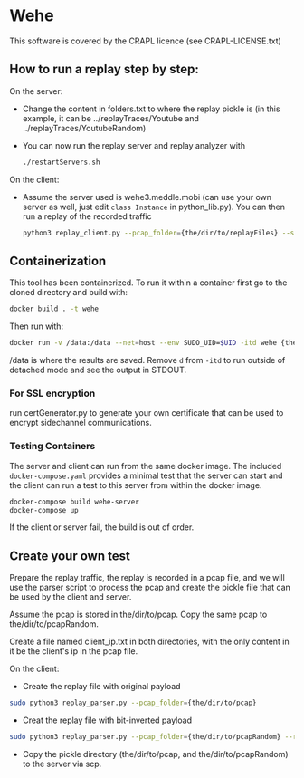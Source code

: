 # Wehe

This software is covered by the CRAPL licence (see CRAPL-LICENSE.txt)

## How to run a replay step by step:

On the server:

* Change the content in folders.txt to where the replay pickle is (in this
  example, it can be ../replayTraces/Youtube and ../replayTraces/YoutubeRandom)
* You can now run the replay_server and replay analyzer with

  ```bash
  ./restartServers.sh
  ```

On the client:

* Assume the server used is wehe3.meddle.mobi (can use your own server as well,
  just edit ```class Instance``` in python_lib.py). You can then run a replay of
  the recorded traffic

  ```bash
  python3 replay_client.py --pcap_folder={the/dir/to/replayFiles} --serverInstance=wehe
  ```

## Containerization

This tool has been containerized. To run it within a container first go to the
cloned directory and build with:

```bash
docker build . -t wehe
```

Then run with:

```bash
docker run -v /data:/data --net=host --env SUDO_UID=$UID -itd wehe {the public IP address/ hostname}
```

/data is where the results are saved. Remove `d` from `-itd` to run outside of
detached mode and see the output in STDOUT.

### For SSL encryption

run certGenerator.py to generate your own certificate that can be used to encrypt sidechannel communications.

### Testing Containers

The server and client can run from the same docker image. The included
`docker-compose.yaml` provides a minimal test that the server can start and the
client can run a test to this server from within the docker image.

```sh
docker-compose build wehe-server
docker-compose up
```

If the client or server fail, the build is out of order.

## Create your own test

Prepare the replay traffic, the replay is recorded in a pcap file, and we will
use the parser script to process the pcap and create the pickle file that can be
used by the client and server.

Assume the pcap is stored in the/dir/to/pcap. Copy the same pcap to
the/dir/to/pcapRandom.

Create a file named client_ip.txt in both directories, with the only content in
it be the client's ip in the pcap file.

On the client:

* Create the replay file with original payload

```bash
sudo python3 replay_parser.py --pcap_folder={the/dir/to/pcap}
```

* Creat the replay file with bit-inverted payload

```bash
sudo python3 replay_parser.py --pcap_folder={the/dir/to/pcapRandom} --randomPayload=True --invertBit=True
```

* Copy the pickle directory (the/dir/to/pcap, and the/dir/to/pcapRandom) to the
  server via scp.
